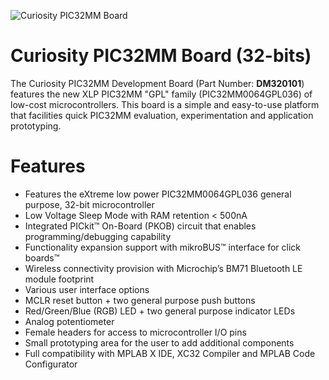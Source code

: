 
![Curiosity PIC32MM Board](images/Curiosity_PIC32MM.png)<br>
# Curiosity PIC32MM Board (32-bits)

The Curiosity PIC32MM Development Board (Part Number: **DM320101**) features the new XLP PIC32MM "GPL" family (PIC32MM0064GPL036) of low-cost microcontrollers. This board is a simple and easy-to-use platform that facilities quick PIC32MM evaluation, experimentation and application prototyping.


# Features

* Features the eXtreme low power PIC32MM0064GPL036 general purpose, 32-bit microcontroller
 * Low Voltage Sleep Mode with RAM retention < 500nA 
* Integrated PICkit™ On-Board (PKOB) circuit that enables programming/debugging capability
* Functionality expansion support with mikroBUS™ interface for click boards™
* Wireless connectivity provision with Microchip’s BM71 Bluetooth LE module footprint
* Various user interface options
 * MCLR reset button + two general purpose push buttons
 * Red/Green/Blue (RGB) LED + two general purpose indicator LEDs
 * Analog potentiometer
* Female headers for access to microcontroller I/O pins
* Small prototyping area for the user to add additional components
* Full compatibility with MPLAB X IDE, XC32 Compiler and MPLAB Code Configurator


